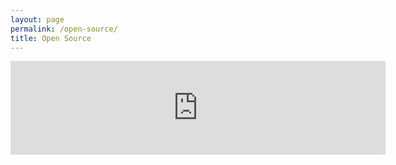 ```yaml
---
layout: page
permalink: /open-source/
title: Open Source
---
```


<iframe src="https://github.com/sponsors/vardius/card" title="Sponsor vardius" width="600" style="border: 0;"></iframe>

<div class="github-widget" data-user="vardius" data-options='{"sortBy":"stargazers_count"}'></div>
